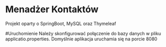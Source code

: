 # Menadżer Kontaktów
Projekt oparty o SpringBoot, MySQL oraz Thymeleaf

#Uruchomienie
Należy skonfigurować połączenie do bazy danych w pliku applicatio.properties. Domyślnie aplikacja uruchamia się na porcie 8080
